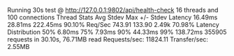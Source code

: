 Running 30s test @ http://127.0.0.1:9802/api/health-check
  16 threads and 100 connections
  Thread Stats   Avg      Stdev     Max   +/- Stdev
    Latency    16.49ms   28.81ms 222.45ms   90.10%
    Req/Sec   743.91    133.90     2.49k    70.98%
  Latency Distribution
     50%    6.80ms
     75%    7.93ms
     90%   44.33ms
     99%  138.72ms
  355905 requests in 30.10s, 76.71MB read
Requests/sec:  11824.11
Transfer/sec:      2.55MB
